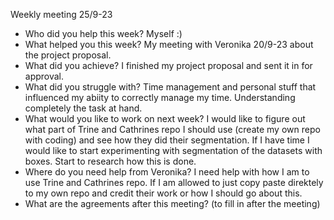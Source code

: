 Weekly meeting 25/9-23
- Who did you help this week?
    Myself :)
- What helped you this week?
    My meeting with Veronika 20/9-23 about the project proposal. 
- What did you achieve?
    I finished my project proposal and sent it in for approval. 
- What did you struggle with?
    Time management and personal stuff that influenced my abiity to correctly manage my time. Understanding completely the task at hand. 
- What would you like to work on next week?
    I would like to figure out what part of Trine and Cathrines repo I should use (create my own repo with coding) and see how they did their segmentation. If I have time I would like to start experimenting with segmentation of the datasets with boxes. Start to research how this is done.
- Where do you need help from Veronika?
    I need help with how I am to use Trine and Cathrines repo. If I am allowed to just copy paste direktely to my own repo and credit their work or how I should go about this.
- What are the agreements after this meeting? (to fill in after the meeting)
